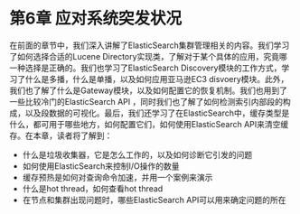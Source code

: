 # 第6章 应对系统突发状况

在前面的章节中，我们深入讲解了ElasticSearch集群管理相关的内容。我们学习了如何选择合适的Lucene Directory实现类，了解对于某个具体的应用，究竟哪一种选择是正确的。我们也学习了ElasticSearch Discovery模块的工作方式，学习了什么是多播，什么是单播，以及如何应用亚马逊EC3 disvoery模块。此外，我们也了解了什么是Gateway模块，以及如何配置它的恢复机制。我们也用到了一些比较冷门的ElasticSearch API
，同时我们也了解了如何检测索引内部段的构成，以及段数据的可视化。最后，我们还学习了在ElasticSearch中，缓存类型是什么，都可用于哪些地方，如何配置它们，如何使用ElasticSearch API来清空缓存。在本章，读者将了解到：
* 什么是垃圾收集器，它是怎么工作的，以及如何诊断它引发的问题
* 如何使用ElasticSearch来控制I/O操作的数量
* 缓存预热是如何对查询命令加速，并用一个案例来演示
* 什么是hot thread，如何查看hot thread
* 在节点和集群出现问题时，哪些ElasticSearch API可以用来确定问题的所在
